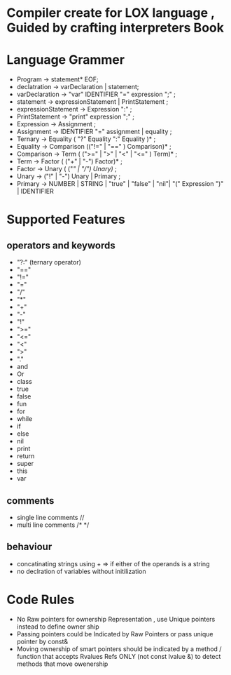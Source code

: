 # Compiler create for LOX language , Guided by crafting interpreters Book


# Language Grammer
- Program -> statement* EOF;
- declatration -> varDeclaration | statement;
- varDeclaration -> "var" IDENTIFIER "=" expression ";" ;
- statement -> expressionStatement | PrintStatement ;
- expressionStatement -> Expression ":" ;
- PrintStatement -> "print" expression ";" ;
- Expression -> Assignment ;
- Assignment -> IDENTIFIER "=" assignment | equality ;
- Ternary -> Equality ( "?" Equality ":" Equality )* ;
- Equality -> Comparison (("!=" | "==" ) Comparison)* ;
- Comparison -> Term ( (">=" | ">" | "<" | "<=" ) Term)* ;
- Term -> Factor ( ("+" | "-") Factor)* ;
- Factor -> Unary ( ("*" | "/") Unary)* ;
- Unary -> ("!" | "-") Unary | Primary ;
- Primary -> NUMBER | STRING | "true" | "false" | "nil"| "(" Expression ")" | IDENTIFIER

# Supported Features
  ## operators and keywords
  - "?:" (ternary operator)
  - "=="
  - "!="
  - "="
  - "/"
  - "*"
  - "+"
  - "-"
  - "!"
  - ">="
  - "<="
  - "<"
  - ">"
  - "."
  - and
  - Or
  - class
  - true
  - false
  - fun
  - for
  - while
  - if
  - else
  - nil
  - print
  - return
  - super
  - this
  - var

  ## comments
  - single line comments //
  - multi line comments /* */


  ## behaviour
  - concatinating strings using + => if either of the operands is a string
  - no declration of variables without initilization


# Code Rules
  * No Raw pointers for ownership Representation , use Unique pointers instead to define owner ship
  * Passing pointers could be Indicated by Raw Pointers or pass unique pointer by const&
  * Moving ownership of smart pointers should be indicated by a method / function that accepts Rvalues Refs ONLY (not const lvalue &) to detect methods that move owenership

